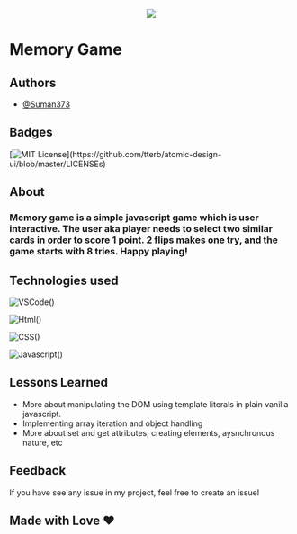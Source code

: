 <p align="center"><img src="https://user-images.githubusercontent.com/95040233/169070170-64c5f38d-1645-47ed-bdf1-7dcddcaf48e6.png"></p>

# Memory Game

## Authors

- [@Suman373](https://www.github.com/Suman373)




## Badges



[![MIT License](https://img.shields.io/apm/l/atomic-design-ui.svg?)](https://github.com/tterb/atomic-design-ui/blob/master/LICENSEs)



## About
### Memory game is a simple javascript game which is user interactive. The user aka player needs  to select two similar cards in order to score 1 point. 2 flips makes one try, and the game starts with 8 tries. Happy playing!
 
## Technologies used
![VSCode()](https://img.shields.io/badge/Visual_Studio_Code-0078D4?style=for-the-badge&logo=visual%20studio%20code&logoColor=white)

![Html()](https://img.shields.io/badge/HTML5-E34F26?style=for-the-badge&logo=html5&logoColor=white)

![CSS()](https://img.shields.io/badge/CSS3-1572B6?style=for-the-badge&logo=css3&logoColor=white)

![Javascript()](https://img.shields.io/badge/JavaScript-323330?style=for-the-badge&logo=javascript&logoColor=F7DF1E)
## Lessons Learned
 - More about manipulating the DOM using template literals in plain vanilla javascript.
 - Implementing array iteration and object handling
 - More about set and get attributes, creating elements, aysnchronous nature, etc
## Feedback
If you have see any issue in my project, feel free to create an issue!




## Made with Love &#10084;
